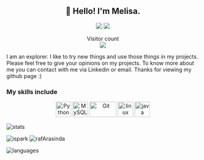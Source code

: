 <h2 align="center">👋 Hello! I'm Melisa.</h2>
<p align="center">
  <a target="_blank" href="https://www.linkedin.com/in/thomasgeorgethomas"><img src="https://img.shields.io/badge/-LinkedIn-0077B5?style=for-the-badge&logo=Linkedin&logoColor=white"></img></a>
  <a target="_blank" href="mailto:thomasgeorgethomas@gmail.com"><img src="https://img.shields.io/badge/-Gmail-D14836?style=for-the-badge&logo=Gmail&logoColor=white"></img></a>
</p>

<p align="center"> 
  Visitor count<br>
  <img src="https://profile-counter.glitch.me/melisaBeysumengu/count.svg" />
</p>

I am an explorer. I like to try new things and use those things in my projects. Please feel free to give your opinions on my projects. To know more about me you can contact with me via Linkedin or email. Thanks for viewing my github page :)


### My skills include

<p align="center">
	<img title="Python" alt="Python" src="https://raw.githubusercontent.com/Thomas-George-T/Thomas-George-T/master/assets/python.svg" width="40" height="40" />
	<img title="MySQL" alt="MySQL" src="https://raw.githubusercontent.com/Thomas-George-T/Thomas-George-T/master/assets/mysql.svg" width="40" height="40" />
	<img title="Git" alt="Git" src="https://raw.githubusercontent.com/Thomas-George-T/Thomas-George-T/master/assets/git.svg" width="70" height="40" />
	<img title="linux" alt="linux" src="https://raw.githubusercontent.com/Thomas-George-T/Thomas-George-T/master/assets/linux-tux.svg" width="40" />
  <img title="java" alt="java" src="https://www.flaticon.com/svg/vstatic/svg/332/332121.svg?token=exp=1614459946~hmac=1d559cb7b374e016d426999cf2edcb9f" width="40" />
  <i class="fab fa-php"></i>
</p>

![stats](https://github-readme-stats.vercel.app/api?username=melisaBeysumengu&show_icons=true&count_private=true&title_color=f7d745&text_color=b2d76c&icon_color=6562af&bg_color=00000000&hide=bg-color&hide_border=true)

![ispark](https://github-readme-stats.vercel.app/api/pin/?username=melisaBeysumengu&repo=ispark&show_owner=true&title_color=f7d745&text_color=b2d76c&icon_color=6562af&bg_color=00000000&hide=bg-color&hide_border=true)
![rafArasinda](https://github-readme-stats.vercel.app/api/pin/?username=melisaBeysumengu&repo=rafArasinda&show_owner=true&title_color=f7d745&text_color=b2d76c&icon_color=6562af&bg_color=00000000&hide=bg-color&hide_border=true)

![languages](https://github-readme-stats.vercel.app/api/top-langs/?username=melisaBeysumengu&theme=dark&layout=compact&show_icons=true&count_private=true&title_color=f7d745&text_color=b2d76c&icon_color=6562af&bg_color=00000000&hide=bg-color&hide_border=true)
